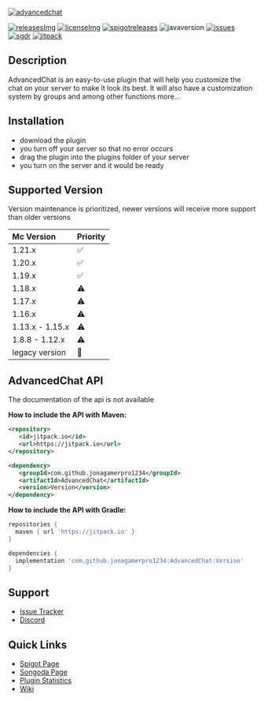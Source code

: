 [advancedchat]: https://imgur.com/Jvr5Gfp.png/
[spigot]: https://www.spigotmc.org/resources/83889/
[releases]: https://github.com/jonagamerpro1234/AdvancedChat/releases/latest
[releasesImg]: https://img.shields.io/github/v/release/jonagamerpro1234/AdvancedChat.svg?include_prereleases&label=git-releases&style=for-the-badge
[license]: https://github.com/jonagamerpro1234/AdvancedChat/blob/master/LICENSE
[licenseImg]: https://img.shields.io/github/license/jonagamerpro1234/AdvancedChat.svg?style=for-the-badge
[spigotreleases]: https://img.shields.io/spiget/version/83889?color=green&label=spigot-releases&style=for-the-badge
[issues]: https://img.shields.io/github/issues/jonagamerpro1234/AdvancedChat.svg?color=yellow&style=for-the-badge
[issueslink]: https://github.com/jonagamerpro1234/AdvancedChat/issues/
[sgdr]: https://img.shields.io/badge/songoda--release-v1.6.0-9cf?style=for-the-badge
[songoda]: https://songoda.com/marketplace/product/advancedchat-chat-related.542
[javaversion]: https://img.shields.io/badge/Java-8%2B-red?style=for-the-badge
[jitpack]: https://img.shields.io/jitpack/v/github/jonagamerpro1234/AdvancedChat?color=g&style=for-the-badge
[jiturl]: https://jitpack.io/#jonagamerpro1234/AdvancedChat

 
<!-- The stuff above isn't visible in the readme --> 
 
[![advancedchat]][spigot]

[![releasesImg]][releases] [![licenseImg]][license] [![spigotreleases]][spigot] ![javaversion] [![issues]][issueslink] [![sgdr]][songoda]  [![jitpack]][jiturl]

## Description
AdvancedChat is an easy-to-use plugin that will help you customize the chat on your server to make it look its best. It will also have a customization system by groups and among other functions more...


## Installation
* download the plugin
* you turn off your server so that no error occurs
* drag the plugin into the plugins folder of your server
* you turn on the server and it would be ready


## Supported Version
Version maintenance is prioritized, newer versions will receive more support than older versions

| Mc Version      | Priority |
|:----------------|:---------|
| 1.21.x          | ✅        | 
| 1.20.x          | ✅        | 
| 1.19.x          | ✅        | 
| 1.18.x          | ⚠️        |
| 1.17.x          | ️⚠️        |
| 1.16.x          | ️⚠️        |
| 1.13.x - 1.15.x | ⚠️       |
| 1.8.8 - 1.12.x  | ⚠️       |
| legacy version  | 🛑       |

## AdvancedChat API

The documentation of the api is not available

**How to include the API with Maven:**
```xml
<repository>
   <id>jitpack.io</id>
   <url>https://jitpack.io</url>
</repository>

<dependency>
   <groupId>com.github.jonagamerpro1234</groupId>
   <artifactId>AdvancedChat</artifactId>
   <version>Version</version>
</dependency>
```
**How to include the API with Gradle:**
```groovy
repositories {
  maven { url 'https://jitpack.io' }
}

dependencies {
  implementation 'com.github.jonagamerpro1234:AdvancedChat:Version'
}
```
## Support
* [Issue Tracker](https://github.com/jonagamerpro1234/AdvancedChat/issues)
* [Discord](https://discord.gg/c5GhQDQCK5)

## Quick Links
* [Spigot Page][spigot]
* [Songoda Page][songoda]
* [Plugin Statistics](https://bstats.org/plugin/bukkit/AdvancedChat/8826)
* [Wiki](https://jonagamerpro1234.gitbook.io/advacedchatwiki/)
